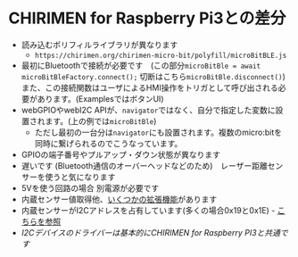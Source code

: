 # CHIRIMEN for Raspberry Pi3との差分
- 読み込むポリフィルライブラリが異なります
   - ```https://chirimen.org/chirimen-micro-bit/polyfill/microBitBLE.js```
- 最初にBluetoothで接続が必要です　(この部分```microBitBle = await microBitBleFactory.connect();```  切断はこちら```microBitBle.disconnect()```) また、この接続関数はユーザによるHMI操作をトリガとして呼び出される必要があります。(ExamplesではボタンUI)
- webGPIOやwebI2C APIが、```navigator```ではなく、自分で指定した変数に設置されます。(上の例では```microBitBle```)
   - ただし最初の一台分は```navigator```にも設置されます。複数のmicro:bitを同時に繋げられるのでこうなっています。
- GPIOの端子番号やプルアップ・ダウン状態が異なります
- 遅いです (Bluetooth通信のオーバーヘッドなどのため)　レーザー距離センサーを使うと気になります
- 5Vを使う回路の場合 別電源が必要です
- 内蔵センサー値取得他、[いくつかの拡張機能](extendedFunctions.md)があります
- 内蔵センサーがI2Cアドレスを占有しています(多くの場合0x19と0x1E) - [こちらを参照](https://tech.microbit.org/hardware/i2c/)
- *I2Cデバイスのドライバーは基本的にCHIRIMEN for Raspberry PI3と共通です*
